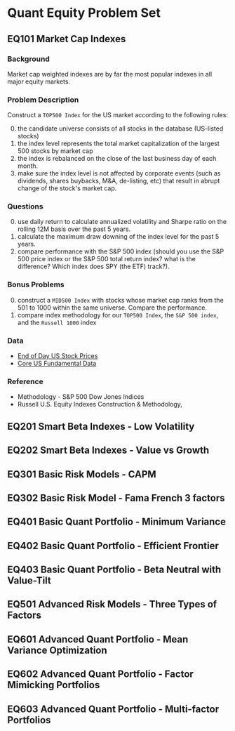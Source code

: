 Quant Equity Problem Set
========================

EQ101 Market Cap Indexes
-------------------------
### Background

Market cap weighted indexes are by far the most popular indexes in all major
equity markets.

### Problem Description

Construct a `TOP500 Index` for the US market according to the following rules:

0. the candidate universe consists of all stocks in the database (US-listed stocks)
0. the index level represents the total market capitalization of the largest 500
   stocks by market cap
0. the index is rebalanced on the close of the last business day of each month.
0. make sure the index level is not affected by corporate events (such as
   dividends, shares buybacks, M&A, de-listing, etc) that result in abrupt
   change of the stock's market cap.

### Questions

0. use daily return to calculate annualized volatility and Sharpe ratio on the
   rolling 12M basis over the past 5 years.
0. calculate the maximum draw downing of the index level for the past 5 years.
0. compare performance with the S&P 500 index (should you use the S&P 500 price
   index or the S&P 500 total return index? what is the difference? Which index
   does SPY (the ETF) track?).

### Bonus Problems

0. construct a `MID500 Index` with stocks whose market cap ranks from the 501
   to 1000 within the same universe. Compare the performance.
0. compare index methodology for our `TOP500 Index`, the `S&P 500 index`, and
   the `Russell 1000` index

### Data

* [End of Day US Stock Prices](https://www.quandl.com/data/EOD)
* [Core US Fundamental Data](https://www.quandl.com/data/SF1)

### Reference

* Methodology - S&P 500 Dow Jones Indices
* Russell U.S. Equity Indexes Construction & Methodology,

EQ201 Smart Beta Indexes - Low Volatility
-------------------------

EQ202 Smart Beta Indexes - Value vs Growth
------------------------

EQ301 Basic Risk Models - CAPM
------------------------

EQ302 Basic Risk Model - Fama French 3 factors
------------------------

EQ401 Basic Quant Portfolio - Minimum Variance
------------------------

EQ402 Basic Quant Portfolio - Efficient Frontier
------------------------

EQ403 Basic Quant Portfolio - Beta Neutral with Value-Tilt
------------------------

EQ501 Advanced Risk Models - Three Types of Factors
------------------------

EQ601 Advanced Quant Portfolio - Mean Variance Optimization
------------------------

EQ602 Advanced Quant Portfolio - Factor Mimicking Portfolios
------------------------

EQ603 Advanced Quant Portfolio - Multi-factor Portfolios
------------------------
